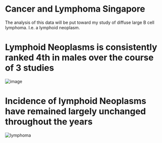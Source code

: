 # Cancer and Lymphoma Singapore

The analysis of this data will be put toward my study of diffuse large B cell lymphoma. I.e. a lymphoid neoplasm.
 
# Lymphoid Neoplasms is consistently ranked 4th in males over the course of 3 studies

![image](https://user-images.githubusercontent.com/61132301/136508267-2472d9b0-9407-4e74-8fd4-4413ff8908f4.png)


# Incidence of lymphoid Neoplasms have remained largely unchanged throughout the years

![lymphoma](https://user-images.githubusercontent.com/61132301/136507897-678b9be6-f1b6-464e-8b11-de415e3a5a42.png)
